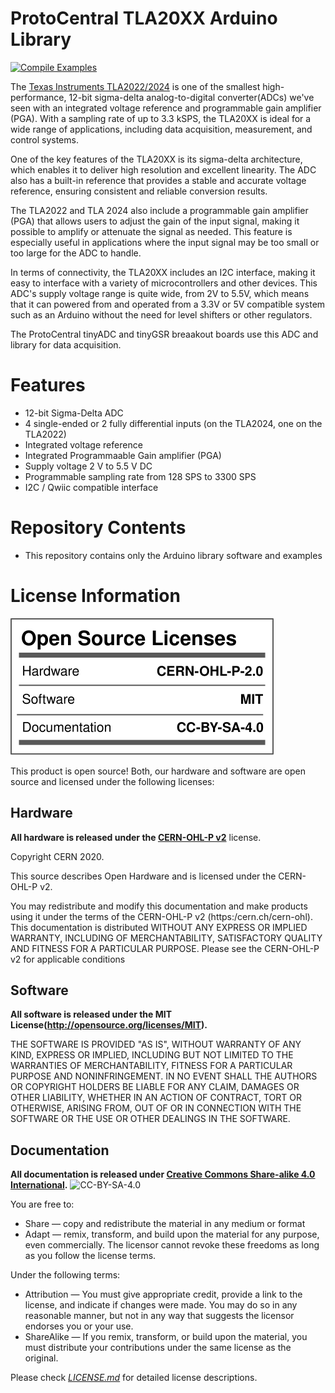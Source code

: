 # ProtoCentral TLA20XX Arduino Library

[![Compile Examples](https://github.com/Protocentral/protocentral_tla20XX_arduino/workflows/Compile%20Examples/badge.svg)](https://github.com/Protocentral/protocentral_tla20XX_arduino/actions?workflow=Compile+Examples)

The [Texas Instruments TLA2022/2024](https://www.ti.com/product/TLA2024) is one of the smallest high-performance, 12-bit sigma-delta analog-to-digital converter(ADCs) we've seen with an integrated voltage reference and programmable gain amplifier (PGA). With a sampling rate of up to 3.3 kSPS, the TLA20XX is ideal for a wide range of applications, including data acquisition, measurement, and control systems. 

One of the key features of the TLA20XX is its sigma-delta architecture, which enables it to deliver high resolution and excellent linearity. The ADC also has a built-in reference that provides a stable and accurate voltage reference, ensuring consistent and reliable conversion results.

The TLA2022 and TLA 2024 also include a programmable gain amplifier (PGA) that allows users to adjust the gain of the input signal, making it possible to amplify or attenuate the signal as needed. This feature is especially useful in applications where the input signal may be too small or too large for the ADC to handle.

In terms of connectivity, the TLA20XX includes an I2C interface, making it easy to interface with a variety of microcontrollers and other devices. This ADC's supply voltage range is quite wide, from 2V to 5.5V, which means that it can powered from and operated from a 3.3V or 5V compatible system such as an Arduino without the need for level shifters or other regulators.

The ProtoCentral tinyADC and tinyGSR breaakout boards use this ADC and library for data acquisition.

# Features

* 12-bit Sigma-Delta ADC
* 4 single-ended or 2 fully differential inputs (on the TLA2024, one on the TLA2022)
* Integrated voltage reference
* Integrated Programmaable Gain amplifier (PGA)
* Supply voltage 2 V to 5.5 V DC
* Programmable sampling rate from 128 SPS to 3300 SPS
* I2C / Qwiic compatible interface

# Repository Contents

* This repository contains only the Arduino library software and examples

License Information
===================

![License](license_mark.svg)

This product is open source! Both, our hardware and software are open source and licensed under the following licenses:

Hardware
---------

**All hardware is released under the [CERN-OHL-P v2](https://ohwr.org/cern_ohl_p_v2.txt)** license.

Copyright CERN 2020.

This source describes Open Hardware and is licensed under the CERN-OHL-P v2.

You may redistribute and modify this documentation and make products
using it under the terms of the CERN-OHL-P v2 (https:/cern.ch/cern-ohl).
This documentation is distributed WITHOUT ANY EXPRESS OR IMPLIED
WARRANTY, INCLUDING OF MERCHANTABILITY, SATISFACTORY QUALITY
AND FITNESS FOR A PARTICULAR PURPOSE. Please see the CERN-OHL-P v2
for applicable conditions

Software
--------

**All software is released under the MIT License(http://opensource.org/licenses/MIT).**

THE SOFTWARE IS PROVIDED "AS IS", WITHOUT WARRANTY OF ANY KIND, EXPRESS OR IMPLIED, INCLUDING BUT NOT LIMITED TO THE WARRANTIES OF MERCHANTABILITY, FITNESS FOR A PARTICULAR PURPOSE AND NONINFRINGEMENT. IN NO EVENT SHALL THE AUTHORS OR COPYRIGHT HOLDERS BE LIABLE FOR ANY CLAIM, DAMAGES OR OTHER LIABILITY, WHETHER IN AN ACTION OF CONTRACT, TORT OR OTHERWISE, ARISING FROM, OUT OF OR IN CONNECTION WITH THE SOFTWARE OR THE USE OR OTHER DEALINGS IN THE SOFTWARE.

Documentation
-------------
**All documentation is released under [Creative Commons Share-alike 4.0 International](http://creativecommons.org/licenses/by-sa/4.0/).**
![CC-BY-SA-4.0](https://i.creativecommons.org/l/by-sa/4.0/88x31.png)

You are free to:

* Share — copy and redistribute the material in any medium or format
* Adapt — remix, transform, and build upon the material for any purpose, even commercially.
The licensor cannot revoke these freedoms as long as you follow the license terms.

Under the following terms:

* Attribution — You must give appropriate credit, provide a link to the license, and indicate if changes were made. You may do so in any reasonable manner, but not in any way that suggests the licensor endorses you or your use.
* ShareAlike — If you remix, transform, or build upon the material, you must distribute your contributions under the same license as the original.

Please check [*LICENSE.md*](LICENSE.md) for detailed license descriptions.
